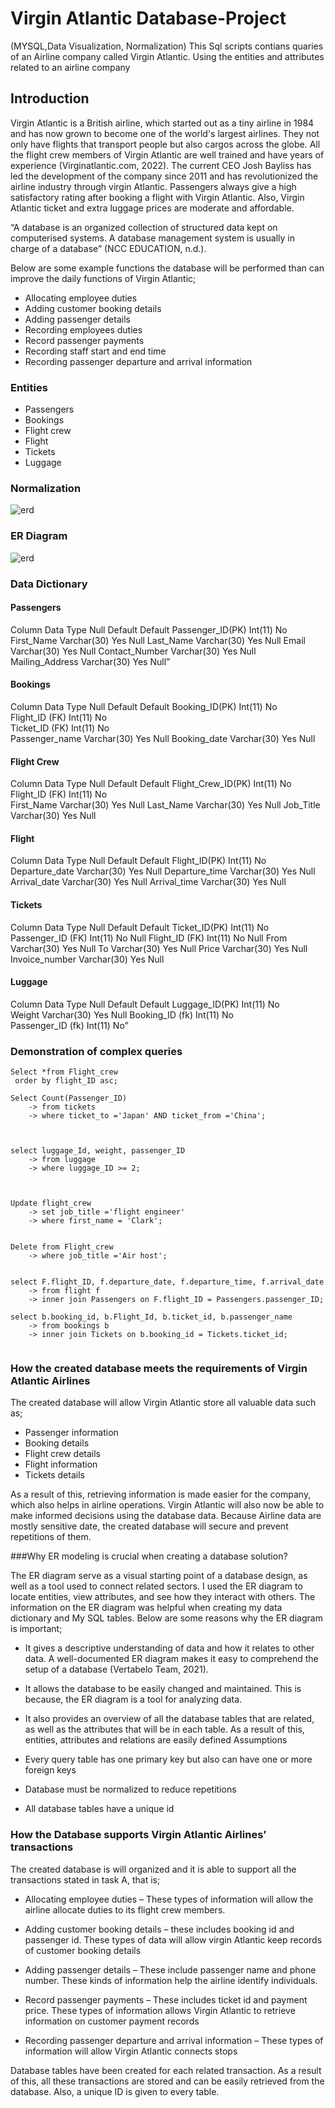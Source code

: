 # Virgin Atlantic Database-Project
(MYSQL,Data Visualization, Normalization)
This Sql scripts contians quaries of an Airline company called Virgin Atlantic. Using the entities and attributes related to an airline company
## Introduction
Virgin Atlantic is a British airline, which started out as a tiny airline in 1984 and has now grown to become one of the world's largest airlines. They not only have flights that transport people but also cargos across the globe. All the flight crew members of Virgin Atlantic are well trained and have years of experience (Virginatlantic.com, 2022).
The current CEO Josh Bayliss has led the development of the company since 2011 and has revolutionized the airline industry through virgin Atlantic. Passengers always give a high satisfactory rating after booking a flight with Virgin Atlantic. Also, Virgin Atlantic ticket  and extra luggage prices are moderate and affordable.



“A database is an organized collection of structured data kept on computerised systems. A database management system is usually in charge of a database” (NCC EDUCATION, n.d.). 

Below are some example functions the database will be performed than can improve the daily functions of Virgin Atlantic;
*	Allocating employee duties
*	Adding customer booking details
*	Adding passenger details
*	Recording employees duties
*	Record passenger payments
*	Recording staff start and end time
*	Recording passenger departure and arrival information

### Entities
*	Passengers
*	Bookings
*	Flight crew
*	Flight
*	Tickets
*	Luggage

### Normalization
![erd]( https://github.com/KwabenaSark/Virgin-Atlantic-Database/blob/main/Norm.png "Logo Title Text 1")

### ER Diagram
![erd](https://github.com/KwabenaSark/Virgin-Atlantic-Database/blob/main/ER.png "Logo Title Text 1")


### Data Dictionary
####    Passengers
Column	Data Type	Null Default	Default
Passenger_ID(PK)	Int(11)	No	
First_Name	Varchar(30)	Yes	Null
Last_Name	Varchar(30)	Yes	Null
Email	Varchar(30)	Yes	Null
Contact_Number	Varchar(30)	Yes	Null
Mailing_Address	Varchar(30)	Yes	Null”



#### Bookings
Column	Data Type	Null Default	Default
Booking_ID(PK)	Int(11)	No	
Flight_ID  (FK)	Int(11)	No	
Ticket_ID  (FK)	Int(11)	No	
Passenger_name	Varchar(30)	Yes	Null
Booking_date	Varchar(30)	Yes	Null



#### Flight Crew
Column	Data Type	Null Default	Default
Flight_Crew_ID(PK)	Int(11)	No	
Flight_ID (FK)	Int(11)	No	
First_Name	Varchar(30)	Yes	Null
Last_Name	Varchar(30)	Yes	Null
Job_Title	Varchar(30)	Yes	Null

#### Flight
Column	Data Type	Null Default	Default
Flight_ID(PK)	Int(11)	No	
Departure_date	Varchar(30)	Yes	Null
Departure_time	Varchar(30)	Yes	Null
Arrival_date	Varchar(30)	Yes	Null
Arrival_time	Varchar(30)	Yes	Null

#### Tickets
Column	Data Type	Null Default	Default
Ticket_ID(PK)	Int(11)	No	
Passenger_ID   (FK)	Int(11)	No	Null
Flight_ID   (FK)	Int(11)	No	Null
From	Varchar(30)	Yes	Null
To	Varchar(30)	Yes	Null
Price	Varchar(30)	Yes	Null
Invoice_number	Varchar(30)	Yes	Null

#### Luggage
Column	Data Type	Null Default	Default
Luggage_ID(PK)	Int(11)	No	
Weight	Varchar(30)	Yes	Null
Booking_ID  (fk)	Int(11)	No	
Passenger_ID (fk)	Int(11)	No”	

  


### Demonstration of complex queries
 
```MySQL 
Select *from Flight_crew
 order by flight_ID asc;

```
```MySQL 
Select Count(Passenger_ID)
    -> from tickets
    -> where ticket_to ='Japan' AND ticket_from ='China';


```
```MySQL 

select luggage_Id, weight, passenger_ID
    -> from luggage
    -> where luggage_ID >= 2;


```
```MySQL 

Update flight_crew
    -> set job_title ='flight engineer'
    -> where first_name = 'Clark';


```
```MySQL 
Delete from Flight_crew
    -> where job_title ='Air host';


```
```MySQL 
select F.flight_ID, f.departure_date, f.departure_time, f.arrival_date
    -> from flight f
    -> inner join Passengers on F.flight_ID = Passengers.passenger_ID;

```
```MySQL 
select b.booking_id, b.Flight_Id, b.ticket_id, b.passenger_name
    -> from bookings b
    -> inner join Tickets on b.booking_id = Tickets.ticket_id;


```

### How the created database meets the requirements of Virgin Atlantic Airlines
The created database will allow Virgin Atlantic store all valuable data such as;
*	Passenger information
*	Booking details
*	Flight crew details
*	Flight information
*	Tickets details

 As a result of this, retrieving information is made easier for the company, which also helps in airline operations. Virgin Atlantic will also now be able to make informed decisions using the database data. Because Airline data are mostly sensitive date, the created database will secure and prevent repetitions of them. 



###Why  ER modeling is crucial when creating a database solution?

The ER diagram serve as a visual starting point of a database design, as well as a tool used to connect related sectors. I used the ER diagram to locate entities, view attributes, and see how they interact with others. The information on the ER diagram was helpful when creating my data dictionary and My SQL tables. Below are some reasons why the ER diagram is important;
* It gives a descriptive understanding of data and how it relates to other data. A well-documented ER diagram makes it easy to comprehend the setup of a database (Vertabelo Team, 2021).

*	It allows the database to be easily changed and maintained. This is because, the ER diagram is a tool for analyzing data.

*	It also provides an overview of all the database tables that are related, as well as the attributes that will be in each table. As a result of this, entities, attributes and relations are easily defined
Assumptions 
*	Every query table has one primary key but also can have one or more foreign keys
*	Database must be normalized to reduce repetitions
*	All database tables have a unique id 

### How the Database supports Virgin Atlantic Airlines’ transactions 
The created database is will organized and it is able to support all the transactions stated in task A, that is;
*	Allocating employee duties – These types of information will allow the airline allocate duties to its flight crew members.

*	Adding customer booking details – these includes booking id and passenger id. These types of data will allow virgin Atlantic keep records of customer booking details

*	Adding passenger details – These include passenger name and phone number. These kinds of information help the airline identify individuals.

*	Record passenger payments – These includes ticket id and payment price. These types of information allows Virgin Atlantic to retrieve information on customer payment records

*	Recording passenger departure and arrival information – These types of information will allow Virgin Atlantic connects stops 

Database tables have been created for each related transaction. As a result of this, all these transactions are stored and can be easily retrieved from the database. Also, a unique ID is given to every table.








